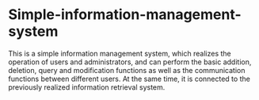 # Simple-information-management-system
This is a simple information management system, which realizes the operation of users and administrators, and can perform the basic addition, deletion, query and modification functions as well as the communication functions between different users. At the same time, it is connected to the previously realized information retrieval system.
